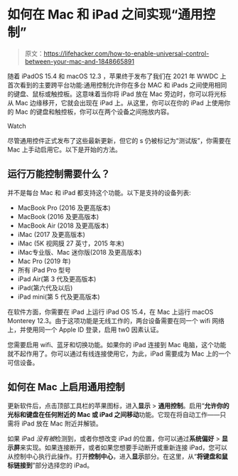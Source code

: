 # 如何在 Mac 和 iPad 之间实现“通用控制”

> 原文：<https://lifehacker.com/how-to-enable-universal-control-between-your-mac-and-1848665891>

随着 iPadOS 15.4 和 macOS 12.3 ，苹果终于发布了我们在 2021 年 WWDC 上首次看到的主要跨平台功能:通用控制允许你在多台 MAC 和 iPads 之间使用相同的键盘、鼠标或触控板。这意味着当你将 iPad 放在 Mac 旁边时，你可以将光标从 Mac 边缘移开，它就会出现在 iPad 上。从这里，你可以在你的 iPad 上使用你的 Mac 的键盘和触控板，你可以在两个设备之间拖放内容。

Watch

尽管通用控件正式发布了这些最新更新，但它的 s 仍被标记为“测试版”，你需要在 Mac 上手动启用它。以下是开始的方法。

## 运行万能控制需要什么？

并不是每台 Mac 和 iPad 都支持这个功能。以下是支持的设备列表:

*   MacBook Pro (2016 及更高版本)
*   MacBook (2016 及更高版本)
*   MacBook Air (2018 及更高版本)
*   iMac (2017 及更高版本)
*   ‌iMac‌ (5K 视网膜 27 英寸，2015 年末)
*   ‌iMac‌专业版、Mac 迷你版(2018 及更高版本)
*   Mac Pro (2019 年)
*   所有 iPad Pro 型号
*   iPad Air(第 3 代及更高版本)
*   ‌iPad‌(第六代及以后)
*   iPad mini(第 5 代及更高版本)

在软件方面，你需要在 iPad 上运行 iPad OS 15.4，在 Mac 上运行 macOS Monterey 12.3。由于这项功能是无线工作的，两台设备需要在同一个 wifi 网络上，并使用同一个 Apple ID 登录，启用 tw0 因素认证。

您需要启用 wifi、蓝牙和切换功能。如果你的 iPad 连接到 Mac 电脑，这个功能就不起作用了。你可以通过有线连接使用它，为此，iPad 需要成为 Mac 上的一个可信设备。

## 如何在 Mac 上启用通用控制

更新软件后，点击顶部工具栏的苹果图标，进入**显示** > **通用控制**。启用“**允许你的光标和键盘在任何附近的 Mac 或 iPad 之间移动**功能。它现在将自动工作——只需将 iPad 放在 Mac 附近并解锁。

如果 iPad *没有被*检测到，或者你想改变 iPad 的位置，你可以通过**系统偏好** > **显示屏**来实现。如果连接断开，或者如果您想要手动断开或重新连接 iPad，您可以从控制中心执行此操作。打开**控制中心**，进入**显示**部分。在这里，从“**将键盘和鼠标链接到**”部分选择您的 iPad。